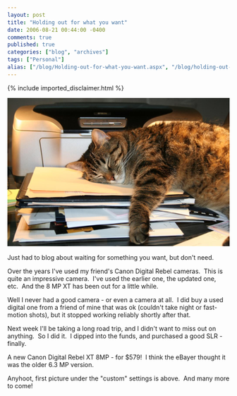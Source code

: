 ```yaml
---
layout: post
title: "Holding out for what you want"
date: 2006-08-21 00:44:00 -0400
comments: true
published: true
categories: ["blog", "archives"]
tags: ["Personal"]
alias: ["/blog/Holding-out-for-what-you-want.aspx", "/blog/holding-out-for-what-you-want.aspx"]
---
```

<!-- more -->

{% include imported_disclaimer.html %}

<p><img src="/blog/archives/images/holding-out-for-what-you-want.jpg" /></p><p>Just had to blog about waiting for something you want, but don&#39;t need.</p><p>Over the years I&#39;ve used my friend&#39;s Canon Digital Rebel cameras.&nbsp; This is quite an impressive camera.&nbsp; I&#39;ve used the earlier one, the updated one, etc.&nbsp; And the 8 MP XT has been out for a little while.</p><p>Well I never had a good camera - or even a camera at all.&nbsp; I did buy a used digital&nbsp;one from a friend of mine that was ok (couldn&#39;t take night or fast-motion shots), but it stopped working reliably shortly after that.</p><p>Next week I&#39;ll be taking a long road trip, and I didn&#39;t want to miss out on anything.&nbsp; So I did it.&nbsp; I&nbsp;dipped into the funds, and purchased a good SLR - finally.</p><p>A&nbsp;new&nbsp;Canon Digital Rebel XT 8MP - for $579!&nbsp; I think the eBayer thought it was the older 6.3 MP version.</p><p>Anyhoot, first picture under the &quot;custom&quot; settings is above.&nbsp; And many more to come!</p><p>&nbsp;</p>
